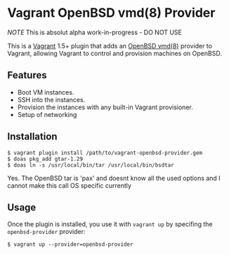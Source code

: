# Vagrant OpenBSD vmd(8) Provider

*NOTE* This is absolut alpha work-in-progress - DO NOT USE

This is a [Vagrant](http://www.vagrantup.com) 1.5+ plugin that adds an
[OpenBSD vmd(8)](https://man.openbsd.org/vmd) provider to Vagrant,
allowing Vagrant to control and provision machines on OpenBSD.

## Features

* Boot VM instances.
* SSH into the instances.
* Provision the instances with any built-in Vagrant provisioner.
* Setup of networking

## Installation

```
$ vagrant plugin install /path/to/vagrant-openbsd-provider.gem
$ doas pkg_add gtar-1.29
$ doas ln -s /usr/local/bin/tar /usr/local/bin/bsdtar
```
Yes. The OpenBSD tar is 'pax' and doesnt know all the
used options and I cannot make this call OS specific currently

## Usage

Once the plugin is installed, you use it with `vagrant up` by specifing
the `openbsd-provider` provider:
```
$ vagrant up --provider=openbsd-provider
```
